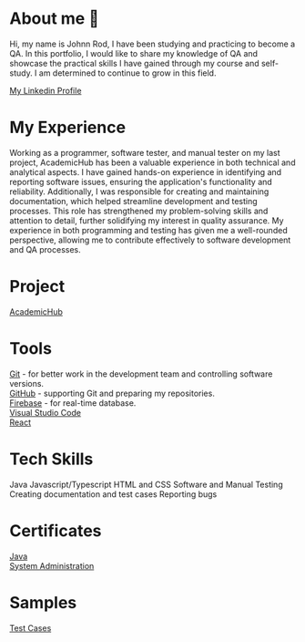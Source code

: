 # About me 👋
Hi, my name is Johnn Rod, I have been studying and practicing to become a QA. In this portfolio, I would like to share my knowledge of QA and showcase the practical skills I have gained through my course and self-study. I am determined to continue to grow in this field.

[My Linkedin Profile](www.linkedin.com/in/rod-bacoto-168467332)<br/>

# My Experience
Working as a programmer, software tester, and manual tester on my last project, AcademicHub has been a valuable experience in both technical and analytical aspects. I have gained hands-on experience in identifying and reporting software issues, ensuring the application's functionality and reliability. Additionally, I was responsible for creating and maintaining documentation, which helped streamline development and testing processes. This role has strengthened my problem-solving skills and attention to detail, further solidifying my interest in quality assurance. My experience in both programming and testing has given me a well-rounded perspective, allowing me to contribute effectively to software development and QA processes.

# Project
[AcademicHub](https://l.facebook.com/l.php?u=https%3A%2F%2Facademic-hub-bcdp.netlify.app%2Fregister%3Ffbclid%3DIwZXh0bgNhZW0CMTAAAR2IOG3MAU1HKdaFQhgSysTUy0_86x-jiDE2plU1_MOObstU2hLndnj5gu0_aem_mblFLsNLAxDnQC-CspM5JA&h=AT1636jlCRlBVPOuRS0Xm7Cfobqqrs4KfdX8Eegxn_jMEm12a-I6DPYhq5dakLsKQSZFcckW6SlCyZ81PUrsMo9xfxfXNhckce5qqsY5cB7FLNlBKlhTDd9jqGUJwgm814R2fqtrXKZ1WJKoL68Yug)<br/>

# Tools
[Git](https://git-scm.com/) - for better work in the development team and controlling software versions.<br/>
[GitHub](https://github.com/) - supporting Git and preparing my repositories.<br/>
[Firebase](https://firebase.google.com/) - for real-time database.<br/>
[Visual Studio Code](https://code.visualstudio.com/)<br/>
[React](https://react.dev/)<br/>

# Tech Skills
Java
Javascript/Typescript
HTML and CSS
Software and Manual Testing
Creating documentation and test cases
Reporting bugs

# Certificates
[Java](https://elms.sti.edu/print_certificate/pdf?user_award=8496115)<br/>
[System Administration](https://elms.sti.edu/print_certificate/pdf?user_award=8535062)<br/>

# Samples
[Test Cases](https://drive.google.com/file/d/1U9CrVnllsZAJCyJqFky7QCP75XjSFZUR/view?usp=sharing)<br/>




